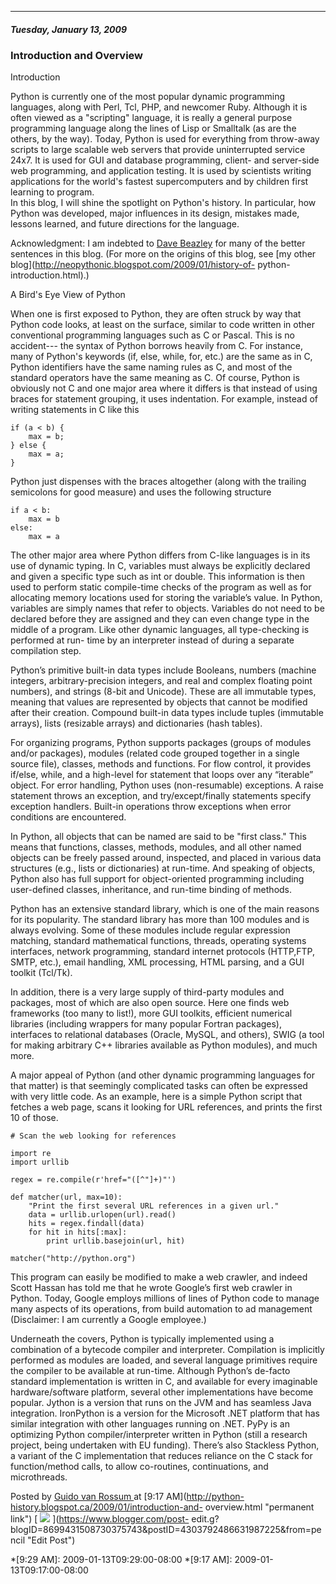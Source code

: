 

* * *

##### Tuesday, January 13, 2009

###  Introduction and Overview

Introduction  
  
Python is currently one of the most popular dynamic programming languages,
along with Perl, Tcl, PHP, and newcomer Ruby. Although it is often viewed as a
"scripting" language, it is really a general purpose programming language
along the lines of Lisp or Smalltalk (as are the others, by the way). Today,
Python is used for everything from throw-away scripts to large scalable web
servers that provide uninterrupted service 24x7. It is used for GUI and
database programming, client- and server-side web programming, and application
testing. It is used by scientists writing applications for the world's fastest
supercomputers and by children first learning to program.  
In this blog, I will shine the spotlight on Python's history. In particular,
how Python was developed, major influences in its design, mistakes made,
lessons learned, and future directions for the language.  
  
Acknowledgment: I am indebted to [Dave Beazley](http://www.dabeaz.com/) for
many of the better sentences in this blog. (For more on the origins of this
blog, see [my other blog](http://neopythonic.blogspot.com/2009/01/history-of-
python-introduction.html).)  
  
A Bird's Eye View of Python  
  
When one is first exposed to Python, they are often struck by way that Python
code looks, at least on the surface, similar to code written in other
conventional programming languages such as C or Pascal. This is no accident---
the syntax of Python borrows heavily from C. For instance, many of Python's
keywords (if, else, while, for, etc.) are the same as in C, Python identifiers
have the same naming rules as C, and most of the standard operators have the
same meaning as C. Of course, Python is obviously not C and one major area
where it differs is that instead of using braces for statement grouping, it
uses indentation. For example, instead of writing statements in C like this  

    
    
    if (a < b) {  
        max = b;  
    } else {  
        max = a;  
    }

Python just dispenses with the braces altogether (along with the trailing
semicolons for good measure) and uses the following structure  

    
    
    if a < b:  
        max = b  
    else:  
        max = a

The other major area where Python differs from C-like languages is in its use
of dynamic typing. In C, variables must always be explicitly declared and
given a specific type such as int or double. This information is then used to
perform static compile-time checks of the program as well as for allocating
memory locations used for storing the variable’s value. In Python, variables
are simply names that refer to objects. Variables do not need to be declared
before they are assigned and they can even change type in the middle of a
program. Like other dynamic languages, all type-checking is performed at run-
time by an interpreter instead of during a separate compilation step.  
  
Python’s primitive built-in data types include Booleans, numbers (machine
integers, arbitrary-precision integers, and real and complex floating point
numbers), and strings (8-bit and Unicode). These are all immutable types,
meaning that values are represented by objects that cannot be modified after
their creation. Compound built-in data types include tuples (immutable
arrays), lists (resizable arrays) and dictionaries (hash tables).  
  
For organizing programs, Python supports packages (groups of modules and/or
packages), modules (related code grouped together in a single source file),
classes, methods and functions. For flow control, it provides if/else, while,
and a high-level for statement that loops over any “iterable” object. For
error handling, Python uses (non-resumable) exceptions. A raise statement
throws an exception, and try/except/finally statements specify exception
handlers. Built-in operations throw exceptions when error conditions are
encountered.  
  
In Python, all objects that can be named are said to be "first class." This
means that functions, classes, methods, modules, and all other named objects
can be freely passed around, inspected, and placed in various data structures
(e.g., lists or dictionaries) at run-time. And speaking of objects, Python
also has full support for object-oriented programming including user-defined
classes, inheritance, and run-time binding of methods.  
  
Python has an extensive standard library, which is one of the main reasons for
its popularity. The standard library has more than 100 modules and is always
evolving. Some of these modules include regular expression matching, standard
mathematical functions, threads, operating systems interfaces, network
programming, standard internet protocols (HTTP,FTP, SMTP, etc.), email
handling, XML processing, HTML parsing, and a GUI toolkit (Tcl/Tk).  
  
In addition, there is a very large supply of third-party modules and packages,
most of which are also open source. Here one finds web frameworks (too many to
list!), more GUI toolkits, efficient numerical libraries (including wrappers
for many popular Fortran packages), interfaces to relational databases
(Oracle, MySQL, and others), SWIG (a tool for making arbitrary C++ libraries
available as Python modules), and much more.  
  
A major appeal of Python (and other dynamic programming languages for that
matter) is that seemingly complicated tasks can often be expressed with very
little code. As an example, here is a simple Python script that fetches a web
page, scans it looking for URL references, and prints the first 10 of those.  

    
    
    # Scan the web looking for references  
      
    import re  
    import urllib  
      
    regex = re.compile(r'href="([^"]+)"')  
      
    def matcher(url, max=10):  
        "Print the first several URL references in a given url."  
        data = urllib.urlopen(url).read()  
        hits = regex.findall(data)  
        for hit in hits[:max]:  
            print urllib.basejoin(url, hit)  
      
    matcher("http://python.org")

This program can easily be modified to make a web crawler, and indeed Scott
Hassan has told me that he wrote Google’s first web crawler in Python. Today,
Google employs millions of lines of Python code to manage many aspects of its
operations, from build automation to ad management (Disclaimer: I am currently
a Google employee.)  
  
Underneath the covers, Python is typically implemented using a combination of
a bytecode compiler and interpreter. Compilation is implicitly performed as
modules are loaded, and several language primitives require the compiler to be
available at run-time. Although Python’s de-facto standard implementation is
written in C, and available for every imaginable hardware/software platform,
several other implementations have become popular. Jython is a version that
runs on the JVM and has seamless Java integration. IronPython is a version for
the Microsoft .NET platform that has similar integration with other languages
running on .NET. PyPy is an optimizing Python compiler/interpreter written in
Python (still a research project, being undertaken with EU funding). There’s
also Stackless Python, a variant of the C implementation that reduces reliance
on the C stack for function/method calls, to allow co-routines, continuations,
and microthreads.

Posted by  [ Guido van Rossum
](https://www.blogger.com/profile/12821714508588242516 "author profile") at
[9:17 AM](http://python-history.blogspot.ca/2009/01/introduction-and-
overview.html "permanent link") [
![](https://resources.blogblog.com/img/icon18_edit_allbkg.gif)
](https://www.blogger.com/post-
edit.g?blogID=8699431508730375743&postID=4303792486631987225&from=pencil "Edit
Post")

  *[9:29 AM]: 2009-01-13T09:29:00-08:00
  *[9:17 AM]: 2009-01-13T09:17:00-08:00

